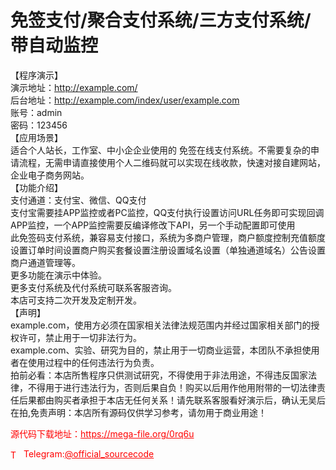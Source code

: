 # 免签支付/聚合支付系统/三方支付系统/带自动监控

【程序演示】<br>演示地址：http://example.com/<br>后台地址：http://example.com/index/user/example.com<br>账号：admin<br>密码：123456<br>【应用场景】<br>适合个人站长，工作室、中小企企业使用的 免签在线支付系统。不需要复杂的申请流程，无需申请直接使用个人二维码就可以实现在线收款，快速对接自建网站，企业电子商务网站。<br>【功能介绍】<br>支付通道：支付宝、微信、QQ支付<br>支付宝需要挂APP监控或者PC监控，QQ支付执行设置访问URL任务即可实现回调<br>APP监控，一个APP监控需要反编译修改下API，另一个手动配置即可使用<br>此免签码支付系统，兼容易支付接口，系统为多商户管理，商户额度控制充值额度设置订单时间设置商户购买套餐设置注册设置域名设置（单独通道域名）公告设置商户通道管理等。<br>更多功能在演示中体验。<br>更多支付系统及代付系统可联系客服咨询。<br>本店可支持二次开发及定制开发。<br>【声明】<br>example.com，使用方必须在国家相关法律法规范围内并经过国家相关部门的授权许可，禁止用于一切非法行为。<br>example.com、实验、研究为目的，禁止用于一切商业运营，本团队不承担使用者在使用过程中的任何违法行为负责。<br>拍前必看：本店所售程序只供测试研究，不得使用于非法用途，不得违反国家法律，不得用于进行违法行为，否则后果自负！购买以后用作他用附带的一切法律责任后果都由购买者承担于本店无任何关系！请先联系客服看好演示后，确认无吴后在拍,免责声明：本店所有源码仅供学习参考，请勿用于商业用途！<br>


<p style="color: red;">源代码下载地址：<a href="https://mega-file.org/0rq6u" style="color: red;">https://mega-file.org/0rq6u</a></p><p style="color: red;"><img src="https://cdn-icons-png.flaticon.com/512/2111/2111646.png" alt="Telegram Icon" style="width: 16px; vertical-align: middle; margin-right: 5px;">Telegram:<a href="https://t.me/official_sourcecode" style="color: red;">@official_sourcecode</a></p>